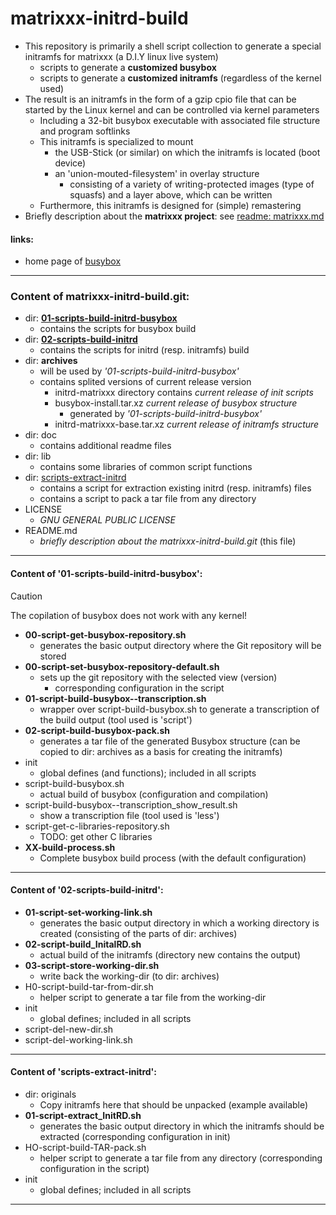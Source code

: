 # matrixxx-initrd-build
- This repository is primarily a shell script collection to generate a special
  initramfs for matrixxx (a D.I.Y linux live system)
  - scripts to generate a **customized busybox**
  - scripts to generate a **customized initramfs**
    (regardless of the kernel used)
- The result is an initramfs in the form of a gzip cpio file that can be
  started by the Linux kernel and can be controlled via kernel parameters
  - Including a 32-bit busybox executable with associated file structure
    and program softlinks
  - This initramfs is specialized to mount
    - the USB-Stick (or similar) on which the initramfs is located (boot device)
    - an 'union-mouted-filesystem' in overlay structure
      - consisting of a variety of writing-protected images (type of squasfs)
        and a layer above, which can be written
  - Furthermore, this initramfs is designed for (simple) remastering
- Briefly description about the **matrixxx project**:
  see [readme: matrixxx.md](./doc/readme-matrixxx.md)

<!--
### briefly about the initrd-build process and usage:
- see [readme: initrd-build process](./doc/readme-process.md)
- see [readme: usage](./doc/readme-usage.md)
-->

#### links:
- home page of [busybox][]

<!-- *********************************************************************** -->
[busybox]: https://www.busybox.net/

********************************************************************************
### Content of matrixxx-initrd-build.git:
- dir:
  **[01-scripts-build-initrd-busybox](#build-initrd-busybox)**
  - contains the scripts for busybox build
- dir:
  **[02-scripts-build-initrd](#build-initrd)**
  - contains the scripts for initrd (resp. initramfs) build
- dir: **archives**
  - will be used by *'01-scripts-build-initrd-busybox'*
  - contains splited versions of current release version
    - initrd-matrixxx directory contains *current release of init scripts*
    - busybox-install.tar.xz *current release of busybox structure*
      - generated by *'01-scripts-build-initrd-busybox'*
    - initrd-matrixxx-base.tar.xz *current release of initramfs structure*
- dir: doc
  - contains additional readme files
- dir: lib
  - contains some libraries of common script functions
- dir:
 [scripts-extract-initrd](#extract-initrd)
  - contains a script for extraction existing initrd (resp. initramfs) files
  - contains a script to pack a tar file from any directory
- LICENSE
  - *GNU GENERAL PUBLIC LICENSE*
- README.md
  - *briefly description about the matrixxx-initrd-build.git* (this file)

********************************************************************************
#### Content of '01-scripts-build-initrd-busybox': <a name="build-initrd-busybox"/>
> [!CAUTION]
> The copilation of busybox does not work with any kernel!

- **00-script-get-busybox-repository.sh**
  - generates the basic output directory where the Git repository will be stored
- **00-script-set-busybox-repository-default.sh**
  - sets up the git repository with the selected view (version)
    - corresponding configuration in the script
- **01-script-build-busybox--transcription.sh**
  - wrapper over script-build-busybox.sh to generate a transcription of the
    build output (tool used is 'script')
- **02-script-build-busybox-pack.sh**
  - generates a tar file of the generated Busybox structure (can be copied to
    dir: archives as a basis for creating the initramfs)
- init
  - global defines (and functions); included in all scripts
- script-build-busybox.sh
  - actual build of busybox (configuration and compilation)
- script-build-busybox--transcription_show_result.sh
  - show a transcription file (tool used is 'less')
- script-get-c-libraries-repository.sh
  - TODO: get other C libraries
- **XX-build-process.sh**
  - Complete busybox build process (with the default configuration)

********************************************************************************
#### Content of '02-scripts-build-initrd': <a name="build-initrd"/>
- **01-script-set-working-link.sh**
  - generates the basic output directory in which a working directory is created
    (consisting of the parts of dir: archives)
- **02-script-build_InitalRD.sh**
  - actual build of the initramfs (directory new contains the output)
- **03-script-store-working-dir.sh**
  - write back the working-dir (to dir: archives)
- H0-script-build-tar-from-dir.sh
  - helper script to generate a tar file from the working-dir
- init
  - global defines; included in all scripts
- script-del-new-dir.sh
- script-del-working-link.sh

********************************************************************************
#### Content of 'scripts-extract-initrd': <a name="extract-initrd"/>
- dir: originals
  - Copy initramfs here that should be unpacked (example available)
- **01-script-extract_InitRD.sh**
  - generates the basic output directory in which the initramfs should be
    extracted (corresponding configuration in init)
- HO-script-build-TAR-pack.sh
  - helper script to generate a tar file from any directory
    (corresponding configuration in the script)
- init
  - global defines; included in all scripts

********************************************************************************


